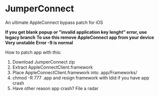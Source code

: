 # JumperConnect
An ultimate AppleConnect bypass patch for iOS 

**If you get blank popup or "invalid application key lenght" error, use legacy branch**
**To use this remove AppleConnect app from your device** 
**Very unstable**
**Error -9 is normal**

How to patch app with this: 
1) Download JumperConnect zip
2) Extract AppleConnectClient.framework
3) Place AppleConnectClient.framework into <internal app directory>.app/Frameworks/
4) chmod -R 777 <internal app directory>.app and resign framework with ldid if you have app crash
5) Have other reason app crash? File a radar
